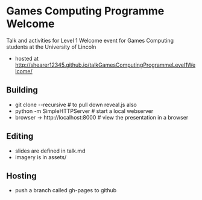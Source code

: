 # Games Computing Programme Welcome

Talk and activities for Level 1 Welcome event for Games Computing students at the University of Lincoln

- hosted at http://shearer12345.github.io/talkGamesComputingProgrammeLevel1Welcome/

## Building

- git clone --recursive              # to pull down reveal.js also
- python -m SimpleHTTPServer         # start a local webserver
- browser -> http://localhost:8000   # view the presentation in a browser

## Editing

- slides are defined in talk.md
- imagery is in assets/

## Hosting

- push a branch called gh-pages to github
